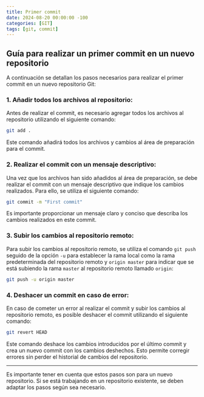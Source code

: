 ```yaml
---
title: Primer commit
date: 2024-08-20 00:00:00 -100
categories: [GIT]
tags: [git, commit]
---
```


## Guía para realizar un primer commit en un nuevo repositorio

A continuación se detallan los pasos necesarios para realizar el primer commit en un nuevo repositorio Git:

### 1. Añadir todos los archivos al repositorio:

Antes de realizar el commit, es necesario agregar todos los archivos al repositorio utilizando el siguiente comando:

```bash
git add .
```

Este comando añadirá todos los archivos y cambios al área de preparación para el commit.

### 2. Realizar el commit con un mensaje descriptivo:

Una vez que los archivos han sido añadidos al área de preparación, se debe realizar el commit con un mensaje descriptivo que indique los cambios realizados. Para ello, se utiliza el siguiente comando:

```bash
git commit -m "First commit"
```

Es importante proporcionar un mensaje claro y conciso que describa los cambios realizados en este commit.

### 3. Subir los cambios al repositorio remoto:

Para subir los cambios al repositorio remoto, se utiliza el comando `git push` seguido de la opción `-u` para establecer la rama local como la rama predeterminada del repositorio remoto y `origin master` para indicar que se está subiendo la rama `master` al repositorio remoto llamado `origin`:

```bash
git push -u origin master
```

### 4. Deshacer un commit en caso de error:

En caso de cometer un error al realizar el commit y subir los cambios al repositorio remoto, es posible deshacer el commit utilizando el siguiente comando:

```bash
git revert HEAD
```

Este comando deshace los cambios introducidos por el último commit y crea un nuevo commit con los cambios deshechos. Esto permite corregir errores sin perder el historial de cambios del repositorio.

---

Es importante tener en cuenta que estos pasos son para un nuevo repositorio. Si se está trabajando en un repositorio existente, se deben adaptar los pasos según sea necesario.

